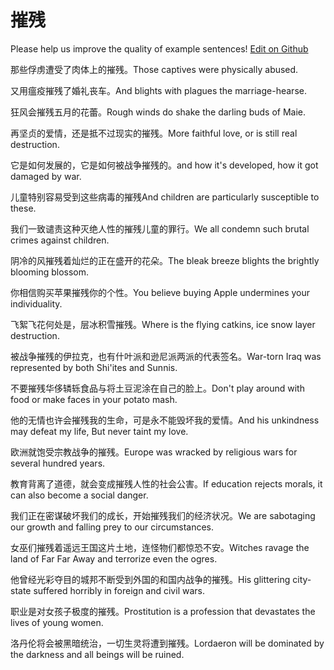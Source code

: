 # 摧残

Please help us improve the quality of example sentences! [Edit on Github](https://github.com/jiyushe/jiyu-example-sentence-source/blob/main/chinese/cuican.md)

<p><span class="chinese">那些俘虏遭受了肉体上的摧残。</span><span class="english">Those captives were physically abused.</span></p>

<p><span class="chinese">又用瘟疫摧残了婚礼丧车。</span><span class="english">And blights with plagues the marriage-hearse.</span></p>

<p><span class="chinese">狂风会摧残五月的花蕾。</span><span class="english">Rough winds do shake the darling buds of Maie.</span></p>

<p><span class="chinese">再坚贞的爱情，还是抵不过现实的摧残。</span><span class="english">More faithful love, or is still real destruction.</span></p>

<p><span class="chinese">它是如何发展的，它是如何被战争摧残的。</span><span class="english">and how it's developed, how it got damaged by war.</span></p>

<p><span class="chinese">儿童特别容易受到这些病毒的摧残</span><span class="english">And children are particularly susceptible to these.</span></p>

<p><span class="chinese">我们一致谴责这种灭绝人性的摧残儿童的罪行。</span><span class="english">We all condemn such brutal crimes against children.</span></p>

<p><span class="chinese">阴冷的风摧残着灿烂的正在盛开的花朵。</span><span class="english">The bleak breeze blights the brightly blooming blossom.</span></p>

<p><span class="chinese">你相信购买苹果摧残你的个性。</span><span class="english">You believe buying Apple undermines your individuality.</span></p>

<p><span class="chinese">飞絮飞花何处是，层冰积雪摧残。</span><span class="english">Where is the flying catkins, ice snow layer destruction.</span></p>

<p><span class="chinese">被战争摧残的伊拉克，也有什叶派和逊尼派两派的代表签名。</span><span class="english">War-torn Iraq was represented by both Shi'ites and Sunnis.</span></p>

<p><span class="chinese">不要摧残华侈辚轹食品与将土豆泥涂在自己的脸上。</span><span class="english">Don't play around with food or make faces in your potato mash.</span></p>

<p><span class="chinese">他的无情也许会摧残我的生命，可是永不能毁坏我的爱情。</span><span class="english">And his unkindness may defeat my life, But never taint my love.</span></p>

<p><span class="chinese">欧洲就饱受宗教战争的摧残。</span><span class="english">Europe was wracked by religious wars for several hundred years.</span></p>

<p><span class="chinese">教育背离了道德，就会变成摧残人性的社会公害。</span><span class="english">If education rejects morals, it can also become a social danger.</span></p>

<p><span class="chinese">我们正在密谋破坏我们的成长，开始摧残我们的经济状况。</span><span class="english">We are sabotaging our growth and falling prey to our circumstances.</span></p>

<p><span class="chinese">女巫们摧残着遥远王国这片土地，连怪物们都惊恐不安。</span><span class="english">Witches ravage the land of Far Far Away and terrorize even the ogres.</span></p>

<p><span class="chinese">他曾经光彩夺目的城邦不断受到外国的和国内战争的摧残。</span><span class="english">His glittering city-state suffered horribly in foreign and civil wars.</span></p>

<p><span class="chinese">职业是对女孩子极度的摧残。</span><span class="english">Prostitution is a profession that devastates the lives of young women.</span></p>

<p><span class="chinese">洛丹伦将会被黑暗统治，一切生灵将遭到摧残。</span><span class="english">Lordaeron will be dominated by the darkness and all beings will be ruined.</span></p>

